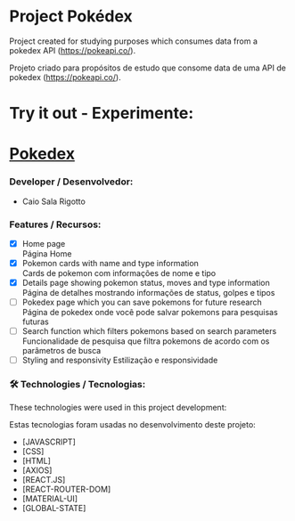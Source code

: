 
# Project Pokédex

Project created for studying purposes which consumes data from a pokedex API (https://pokeapi.co/).

Projeto criado para propósitos de estudo que consome data de uma API de pokedex (https://pokeapi.co/).

# Try it out - Experimente:
# [Pokedex](https://squalid-harmony.surge.sh/)

### Developer / Desenvolvedor: 
- Caio Sala Rigotto

### Features / Recursos:

- [x] Home page <br/>
    Página Home
- [x] Pokemon cards with name and type information <br/>
    Cards de pokemon com informações de nome e tipo
- [x] Details page showing pokemon status, moves and type information <br/>
    Página de detalhes mostrando informações de status, golpes e tipos 
- [ ] Pokedex page which you can save pokemons for future research <br/>
    Página de pokedex onde você pode salvar pokemons para pesquisas futuras
- [ ] Search function which filters pokemons based on search parameters <br/>
    Funcionalidade de pesquisa que filtra pokemons de acordo com os parâmetros de busca
- [ ] Styling and responsivity
    Estilização e responsividade

### 🛠 Technologies / Tecnologias:

These technologies were used in this project development:

Estas tecnologias foram usadas no desenvolvimento deste projeto:

- [JAVASCRIPT]
- [CSS]
- [HTML]
- [AXIOS]
- [REACT.JS]
- [REACT-ROUTER-DOM]
- [MATERIAL-UI]
- [GLOBAL-STATE]
